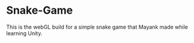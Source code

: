 # Snake-Game
This is the webGL build for a simple snake game that Mayank made while learning Unity.
